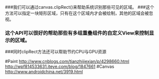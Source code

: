 ###我们可以通过canvas.clipRect()来帮助系统识别那些可见的区域。
###这个方法可以指定一块矩形区域，只有在这个区域内才会被绘制，其他的区域会被忽视。
### 这个API可以很好的帮助那些有多组重叠组件的自定义View来控制显示的区域。
###同时clipRect方法还可以帮助节约CPU与GPU资源

#Paint http://www.cnblogs.com/tianzhijiexian/p/4298660.html http://wpf814533631.iteye.com/blog/1847661
#Canvas http://www.androidchina.net/3919.html
